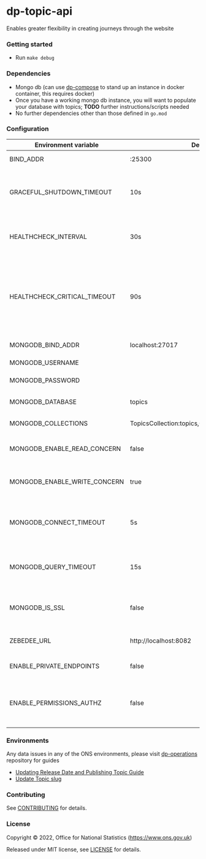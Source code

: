dp-topic-api
================

Enables greater flexibility in creating journeys through the website

### Getting started

* Run `make debug`

### Dependencies

* Mongo db (can use [dp-compose](https://github.com/ONSdigital/dp-compose) to stand up an instance in docker container, this requires docker)
* Once you have a working mongo db instance, you will want to populate your database with topics; **TODO** further instructions/scripts needed
* No further dependencies other than those defined in `go.mod`

### Configuration

| Environment variable         | Default                                           | Description
| ---------------------------- |---------------------------------------------------| -----------
| BIND_ADDR                    | :25300                                            | The host and port to bind to
| GRACEFUL_SHUTDOWN_TIMEOUT    | 10s                                               | The graceful shutdown timeout in seconds (`time.Duration` format)
| HEALTHCHECK_INTERVAL         | 30s                                               | Time between self-healthchecks (`time.Duration` format)
| HEALTHCHECK_CRITICAL_TIMEOUT | 90s                                               | Time to wait until an unhealthy dependent propagates its state to make this app unhealthy (`time.Duration` format)
| MONGODB_BIND_ADDR            | localhost:27017                                   | The MongoDB bind address
| MONGODB_USERNAME             |                                                   | MongoDB Username
| MONGODB_PASSWORD             |                                                   | MongoDB Password
| MONGODB_DATABASE             | topics                                            | The MongoDB topics database
| MONGODB_COLLECTIONS          | TopicsCollection:topics,ContentCollection:content | MongoDB collections
| MONGODB_ENABLE_READ_CONCERN  | false                                             | Switch to use (or not) majority read concern
| MONGODB_ENABLE_WRITE_CONCERN | true                                              | Switch to use (or not) majority write concern
| MONGODB_CONNECT_TIMEOUT      | 5s                                                | The timeout when connecting to MongoDB (`time.Duration` format)
| MONGODB_QUERY_TIMEOUT        | 15s                                               | The timeout for querying MongoDB (`time.Duration` format)
| MONGODB_IS_SSL               | false                                             | Switch to use (or not) TLS when connecting to mongodb
| ZEBEDEE_URL                  | http://localhost:8082                             | The URL to Zebedee (for authentication)
| ENABLE_PRIVATE_ENDPOINTS     | false                                             | Enable private endpoints for the API
| ENABLE_PERMISSIONS_AUTHZ     | false                                             | Enable/disable user/service permissions checking for private endpoints

### Environments

Any data issues in any of the ONS environments, please visit [dp-operations](https://github.com/ONSdigital/dp-operations) repository for guides

- [Updating Release Date and Publishing Topic Guide](https://github.com/ONSdigital/dp-operations/blob/main/data-fixes/update-topic-release-date.md#update-topic-release-date)
- [Update Topic slug](https://github.com/ONSdigital/dp-operations/blob/main/data-fixes/add-slug-to-topics.md)

### Contributing

See [CONTRIBUTING](CONTRIBUTING.md) for details.

### License

Copyright © 2022, Office for National Statistics (https://www.ons.gov.uk)

Released under MIT license, see [LICENSE](LICENSE.md) for details.
